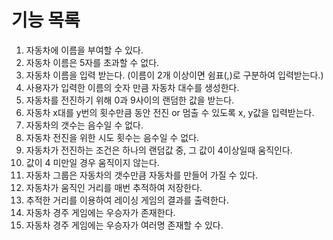 # 기능 목록
1. 자동차에 이름을 부여할 수 있다.
2. 자동차 이름은 5자를 초과할 수 없다.
3. 자동차 이름을 입력 받는다. (이름이 2개 이상이면 쉼표(,)로 구분하여 입력받는다.)
4. 사용자가 입력한 이름의 숫자 만큼 자동차 대수를 생성한다.
5. 자동차를 전진하기 위해 0과 9사이의 랜덤한 값을 받는다.
6. 자동차 x대를 y번의 횟수만큼 동안 전진 or 멈출 수 있도록 x, y값을 입력받는다.
7. 자동차의 갯수는 음수일 수 없다.
8. 자동차 전진을 위한 시도 횟수는 음수일 수 없다.
9. 자동차가 전진하는 조건은 하나의 랜덤값 중, 그 값이 4이상일때 움직인다.
10. 값이 4 미만일 경우 움직이지 않는다. 
11. 자동차 그룹은 자동차의 갯수만큼 자동차를 만들어 가질 수 있다. 
12. 자동차가 움직인 거리를 매번 추적하여 저장한다. 
13. 추적한 거리를 이용하여 레이싱 게임의 결과를 출력한다.
14. 자동차 경주 게임에는 우승자가 존재한다.
15. 자동차 경주 게임에는 우승자가 여러명 존재할 수 있다.